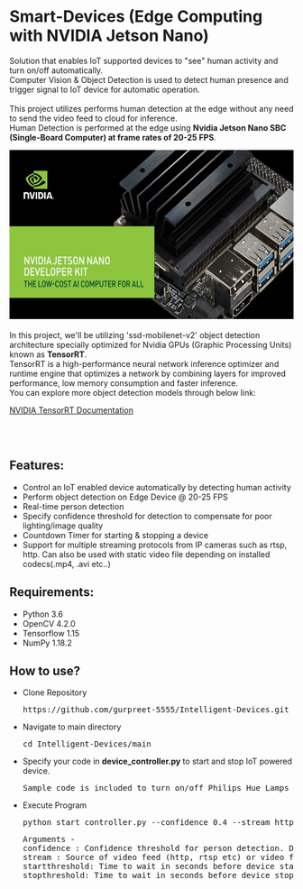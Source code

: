 # Smart-Devices (Edge Computing with NVIDIA Jetson Nano)
Solution that enables IoT supported devices to "see" human activity and turn on/off automatically. <br>Computer Vision &amp; Object Detection is used to detect human presence and trigger signal to IoT device for automatic operation.
<br><br>
This project utilizes performs human detection at the edge without any need to send the video feed to cloud for inference.<br>
Human Detection is performed at the edge using <b>Nvidia Jetson Nano SBC (Single-Board Computer) at frame rates of 20-25 FPS</b>.<br>

<img src="images/Jetson_Nano.jpg" width="600" height="300" />

<br>

<br>
In this project, we'll be utilizing 'ssd-mobilenet-v2' object detection architecture specially optimized for Nvidia GPUs (Graphic Processing Units) known as <b>TensorRT</b>.<br>
TensorRT is a high-performance neural network inference optimizer and runtime engine that optimizes a network by combining layers for improved performance, low memory consumption and faster inference.

<br>
You can explore more object detection models through below link:

<a href="https://docs.nvidia.com/deeplearning/tensorrt/developer-guide/index.html">NVIDIA TensorRT Documentation</a>

<br> <br>

<h2>Features:</h2>
<ul>
  <li>Control an IoT enabled device automatically by detecting human activity</li>
  <li>Perform object detection on Edge Device @ 20-25 FPS</li>
  <li>Real-time person detection</li>
  <li>Specify confidence threshold for detection to compensate for poor lighting/image quality</li>
  <li>Countdown Timer for starting & stopping a device</li>
  <li>Support for multiple streaming protocols from IP cameras such as rtsp, http. Can also be used with static video file depending on installed codecs(.mp4, .avi etc..)</li>
</ul>  

<h2>Requirements:</h2>
<ul>
  <li>Python 3.6</li>
  <li>OpenCV 4.2.0</li>
  <li>Tensorflow 1.15</li>
  <li>NumPy 1.18.2</li>  
</ul>

<h2>How to use?</h2>
<ul>
  <li>Clone Repository</li>
  <pre>https://github.com/gurpreet-5555/Intelligent-Devices.git</pre>  </ul>
<ul>  <li>Navigate to main directory</li>
  <pre>cd Intelligent-Devices/main</pre> </ul>
<ul><li>Specify your code in <b>device_controller.py</b> to start and stop IoT powered device.</li>
<pre>Sample code is included to turn on/off Philips Hue Lamps</pre></ul>
<ul><li>Execute Program</li>
<pre>python start_controller.py --confidence 0.4 --stream http://192.168.1.43:8080/video --startthreshold 10 --stopthreshold 60</pre>
<pre>Arguments -
confidence : Confidence threshold for person detection. Default value is 0.2 (Optional)
stream : Source of video feed (http, rtsp etc) or video file. (Required)
startthreshold: Time to wait in seconds before device starts once human activity is detected. Default value is 5 seconds. (Optional)
stopthreshold: Time to wait in seconds before device stops once no human activity is detected in video stream. Default value is 30 seconds. (Optional)
</pre></ul>
